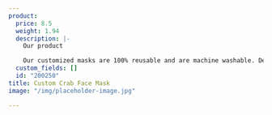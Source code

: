 ```yaml
---
product:
  price: 8.5
  weight: 1.94
  description: |-
    Our product

    Our customized masks are 100% reusable and are machine washable. Designed to be a comfortable fit - they are great when worn for long periods of time without become bothersome. Premium fabrics and materials used to create an ultra comfortable mask that fits everyone. Sport our masked crab!
  custom_fields: []
  id: "200250"
title: Custom Crab Face Mask
image: "/img/placeholder-image.jpg"

---
```

